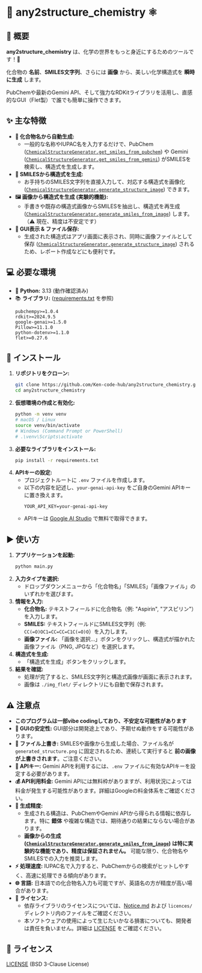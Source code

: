 # 🧪 any2structure_chemistry ⚛️

## 🌟 概要

**any2structure_chemistry** は、化学の世界をもっと身近にするためのツールです！🧪

化合物の **名前**、**SMILES文字列**、さらには **画像** から、美しい化学構造式を **瞬時に生成** します。

PubChemや最新のGemini API、そして強力なRDKitライブラリを活用し、直感的なGUI（Flet製）で誰でも簡単に操作できます。

## ✨ 主な特徴

*   **🧠 化合物名から自動生成:**
    *   一般的な名称やIUPAC名を入力するだけで、PubChem ([`ChemicalStructureGenerator.get_smiles_from_pubchem`](any2structure.py)) や Gemini ([`ChemicalStructureGenerator.get_smiles_from_gemini`](any2structure.py)) がSMILESを検索し、構造式を生成します。
*   **📝 SMILESから構造式を生成:**
    *   お手持ちのSMILES文字列を直接入力して、対応する構造式を画像化 ([`ChemicalStructureGenerator.generate_structure_image`](any2structure.py)) できます。
*   **🖼️ 画像から構造式を生成 (実験的機能):**
    *   手書きや既存の構造式画像からSMILESを抽出し、構造式を再生成 ([`ChemicalStructureGenerator.generate_smiles_from_image`](any2structure.py)) します。（⚠️ 現在、精度は不安定です）
*   **💾 GUI表示 & ファイル保存:**
    *   生成された構造式はアプリ画面に表示され、同時に画像ファイルとして保存 ([`ChemicalStructureGenerator.generate_structure_image`](any2structure.py)) されるため、レポート作成などにも便利です。

## 💻 必要な環境

*   🐍 **Python:** 3.13 (動作確認済み)
*   📚 **ライブラリ:** ([requirements.txt](requirements.txt) を参照)
    ```
    pubchempy>=1.0.4
    rdkit>=2024.9.5
    google-genai>=1.5.0
    Pillow>=11.1.0
    python-dotenv>=1.1.0
    flet>=0.27.6
    ```

## 🚀 インストール

1.  **リポジトリをクローン:** 
    ```bash
    git clone https://github.com/Ken-code-hub/any2structure_chemistry.git
    cd any2structure_chemistry
    ```
2.  **仮想環境の作成と有効化:**
    ```bash
    python -m venv venv
    # macOS / Linux
    source venv/bin/activate
    # Windows (Command Prompt or PowerShell)
    # .\venv\Scripts\activate
    ```
3.  **必要なライブラリをインストール:**
    ```bash
    pip install -r requirements.txt
    ```
4.  **APIキーの設定:**
    *   プロジェクトルートに `.env` ファイルを作成します。
    *   以下の内容を記述し、`your-genai-api-key` をご自身のGemini APIキーに置き換えます。
        ```dotenv
        YOUR_API_KEY=your-genai-api-key
        ```
    *   APIキーは [Google AI Studio](https://aistudio.google.com) で無料で取得できます。

## ▶️ 使い方

1.  **アプリケーションを起動:**
    ```bash
    python main.py
    ```
2.  **入力タイプを選択:**
    *   ドロップダウンメニューから「化合物名」「SMILES」「画像ファイル」のいずれかを選びます。
3.  **情報を入力:**
    *   **化合物名:** テキストフィールドに化合物名（例: "Aspirin", "アスピリン"）を入力します。
    *   **SMILES:** テキストフィールドにSMILES文字列（例: `CC(=O)OC1=CC=CC=C1C(=O)O`）を入力します。
    *   **画像ファイル:** 「画像を選択...」ボタンをクリックし、構造式が描かれた画像ファイル（PNG, JPGなど）を選択します。
4.  **構造式を生成:**
    *   「構造式を生成」ボタンをクリックします。
5.  **結果を確認:**
    *   処理が完了すると、SMILES文字列と構造式画像が画面に表示されます。
    *   画像は `./img_flet/` ディレクトリにも自動で保存されます。

## ⚠️ 注意点
*   **このプログラムは一部vibe codingしており、不安定な可能性があります**
*   **🧪 GUIの安定性:** GUI部分は開発途上であり、予期せぬ動作をする可能性があります。
*   **💾 ファイル上書き:** SMILESや画像から生成した場合、ファイル名が `generated_structure.png` に固定されるため、連続して実行すると **前の画像が上書きされます**。ご注意ください。
*   **🔑 APIキー:** Gemini APIを利用するには、`.env` ファイルに有効なAPIキーを設定する必要があります。
*   **💰 API利用料金:** Gemini APIには無料枠がありますが、利用状況によっては料金が発生する可能性があります。詳細はGoogleの料金体系をご確認ください。
*   **🔬 生成精度:**
    *   生成される構造は、PubChemやGemini APIから得られる情報に依存します。特に **錯体** や複雑な構造では、期待通りの結果にならない場合があります。
    *   **画像からの生成 ([`ChemicalStructureGenerator.generate_smiles_from_image`](any2structure.py)) は特に実験的な機能であり、精度は保証されません。** 可能な限り、化合物名やSMILESでの入力を推奨します。
*   **⚡ 処理速度:** IUPAC名で入力すると、PubChemからの検索がヒットしやすく、高速に処理できる傾向があります。
*   **🌐 言語:** 日本語での化合物名入力も可能ですが、英語名の方が精度が高い場合があります。
*   **📜 ライセンス:**
    *   依存ライブラリのライセンスについては、[Notice.md](Notice.md) および `licences/` ディレクトリ内のファイルをご確認ください。
    *   本ソフトウェアの使用によって生じたいかなる損害についても、開発者は責任を負いません。詳細は [LICENSE](LICENSE) をご確認ください。

## 📄 ライセンス

[LICENSE](LICENSE) (BSD 3-Clause License)
